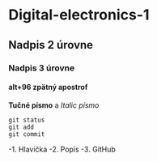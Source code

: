 # Digital-electronics-1
## Nadpis 2 úrovne
### Nadpis 3 úrovne
#### alt+96 zpätný apostrof
**Tučné písmo** a
*Italic písmo*
```
git status
git add
git commit
```
-1. Hlavička
-2. Popis
-3. GitHub
